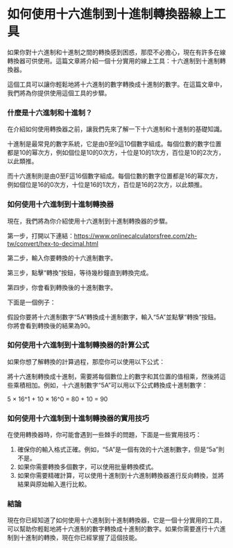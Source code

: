 如何使用十六進制到十進制轉換器線上工具
===================

如果你對十六進制和十進制之間的轉換感到困惑，那麼不必擔心，現在有許多在線轉換器可供使用。這篇文章將介紹一個十分實用的線上工具：十六進制到十進制轉換器。

這個工具可以讓你輕鬆地將十六進制的數字轉換成十進制的數字。在這篇文章中，我們將為你提供使用這個工具的步驟。

### 什麼是十六進制和十進制？

在介紹如何使用轉換器之前，讓我們先來了解一下十六進制和十進制的基礎知識。

十進制是最常見的數字系統，它是由0至9這10個數字組成。每個位數的數字位置都是10的幂次方，例如個位是10的0次方，十位是10的1次方，百位是10的2次方，以此類推。

而十六進制則是由0至F這16個數字組成。每個位數的數字位置都是16的幂次方，例如個位是16的0次方，十位是16的1次方，百位是16的2次方，以此類推。

### 如何使用十六進制到十進制轉換器

現在，我們將為你介紹使用十六進制到十進制轉換器的步驟。

第一步，打開以下連結：<https://www.onlinecalculatorsfree.com/zh-tw/convert/hex-to-decimal.html>

第二步，輸入你要轉換的十六進制數字。

第三步，點擊“轉換”按鈕，等待幾秒鐘直到轉換完成。

第四步，你會看到轉換後的十進制數字。

下面是一個例子：

假設你要將十六進制數字“5A”轉換成十進制數字，輸入“5A”並點擊“轉換”按鈕。你將會看到轉換後的結果為90。

### 如何使用十六進制到十進制轉換器的計算公式

如果你想了解轉換的計算過程，那麼你可以使用以下公式：

將十六進制轉換成十進制，需要將每個數位上的數字和其位置的值相乘，然後將這些乘積相加。例如，十六進制數字“5A”可以用以下公式轉換成十進制數字：

5 × 16^1 + 10 × 16^0 = 80 + 10 = 90

### 如何使用十六進制到十進制轉換器的實用技巧

在使用轉換器時，你可能會遇到一些棘手的問題，下面是一些實用技巧：

1. 確保你的輸入格式正確。例如，“5A”是一個有效的十六進制數字，但是“5a”則不是。
2. 如果你需要轉換多個數字，可以使用批量轉換模式。
3. 如果你需要精確計算，可以使用十進制到十六進制轉換器進行反向轉換，並將結果與原始輸入進行比較。

### 結論

現在你已經知道了如何使用十六進制到十進制轉換器，它是一個十分實用的工具，可以幫助你輕鬆地將十六進制的數字轉換成十進制的數字。如果你需要進行十六進制到十進制的轉換，現在你已經掌握了這個技能。